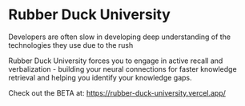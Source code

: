 # Rubber Duck University

Developers are often slow in developing deep understanding of the technologies they use due to the rush

Rubber Duck University forces you to engage in active recall and verbalization - building your neural connections for faster knowledge retrieval and helping you identify your knowledge gaps.

Check out the BETA at:
https://rubber-duck-university.vercel.app/
